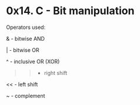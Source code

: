 # 0x14. C - Bit manipulation

Operators used:

& - bitwise AND

| - bitwise OR

^ - inclusive OR (XOR)

>> - right shift

<< - left shift

~ - complement

